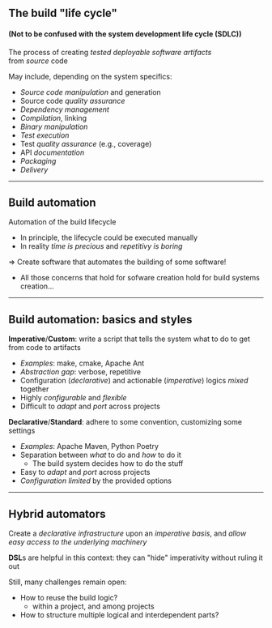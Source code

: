 ## The build "life cycle"
#### (Not to be confused with the system development life cycle (SDLC))

The process of creating *tested deployable software artifacts*
<br/>
from *source* code

May include, depending on the system specifics:
* *Source code manipulation* and generation
* Source code *quality assurance*
* *Dependency management*
* *Compilation*, linking
* *Binary manipulation*
* *Test execution*
* Test *quality assurance* (e.g., coverage)
* API *documentation*
* *Packaging*
* *Delivery*

---

## Build automation

Automation of the build lifecycle

* In principle, the lifecycle could be executed manually
* In reality *time is precious* and *repetitivy is boring*

$\Rightarrow$ Create software that automates the building of some software!

* All those concerns that hold for sofware creation hold for build systems creation...

---

## Build automation: basics and styles

**Imperative**/**Custom**: write a script that tells the system what to do to get
from code to artifacts
* *Examples*: make, cmake, Apache Ant
* *Abstraction gap*: verbose, repetitive
* Configuration (*declarative*) and actionable (*imperative*) logics *mixed* together
* Highly *configurable* and *flexible*
* Difficult to *adapt* and *port* across projects

**Declarative**/**Standard**: adhere to some convention, customizing some settings
* *Examples*: Apache Maven, Python Poetry
* Separation between *what* to do and *how* to do it
  * The build system decides how to do the stuff
* Easy to *adapt* and *port* across projects
* *Configuration limited* by the provided options

---

## Hybrid automators

Create a *declarative infrastructure* upon an *imperative basis*, and
*allow easy access to the underlying machinery*

**DSL**s are helpful in this context: they can "hide" imperativity without ruling it out

Still, many challenges remain open:
* How to reuse the build logic?
    * within a project, and among projects
* How to structure multiple logical and interdependent parts?
